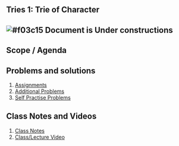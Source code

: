 
## Tries 1: Trie of Character

## ![#f03c15](https://placehold.co/15x15/f03c15/f03c15.png) Document is Under constructions

## Scope / Agenda
  

## Problems and solutions

1. [Assignments]()
2. [Additional Problems]()
3. [Self Practise Problems]()

## Class Notes and Videos

1. [Class Notes](../../class_Notes/DSA%204.2/Tries_1_DSA_4.2.pdf)
2. [Class/Lecture Video](https://youtu.be/HBetaWv1gbs)